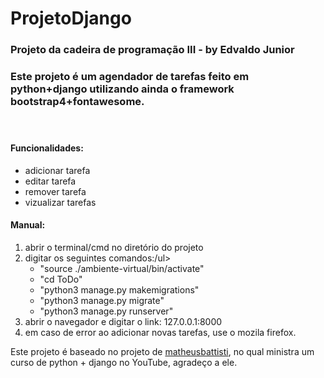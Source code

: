 # ProjetoDjango
<h3>Projeto da cadeira de programação III - by Edvaldo Junior<h3>

<p>
  Este projeto é um agendador de tarefas feito em python+django 
  utilizando ainda o framework bootstrap4+fontawesome.
</p>

<br>

<h4>Funcionalidades:</h4>
  <ul>
    <li>adicionar tarefa</li>
    <li>editar tarefa</li>
    <li>remover tarefa</li>
    <li>vizualizar tarefas</li>
  </ul>

<h4>Manual:</h4>
  <ol>
    <li>abrir o terminal/cmd no diretório do projeto</li>
    <li>digitar os seguintes comandos:/ul>
      <ul>
        <li>"source ./ambiente-virtual/bin/activate"</li>
        <li>"cd ToDo"</li>
        <li>"python3 manage.py makemigrations"</li>
        <li>"python3 manage.py migrate"</li>
        <li>"python3 manage.py runserver"</li>
      </ul>
    <li>abrir o navegador e digitar o link: 127.0.0.1:8000 </li>
    <li>em caso de error ao adicionar novas tarefas, use o mozila firefox.</li>
  </ol>

<p>
  Este projeto é baseado no projeto de 
  <a href="https://github.com/matheusbattisti/" target="_blank">matheusbattisti</a>, 
  no qual ministra um curso de python + django no YouTube, agradeço a ele.
</p>
